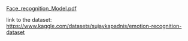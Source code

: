 [Face_recognition_Model.pdf](Face_recognition_Model.pdf)



link to the dataset:
https://www.kaggle.com/datasets/sujaykapadnis/emotion-recognition-dataset 
